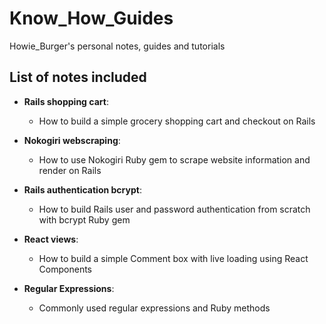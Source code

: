 # Know_How_Guides
Howie_Burger's personal notes, guides and tutorials

## List of notes included
- **Rails shopping cart**: 
  - How to build a simple grocery shopping cart and checkout on Rails

- **Nokogiri webscraping**:
  - How to use Nokogiri Ruby gem to scrape website information and render on Rails

- **Rails authentication bcrypt**:
  - How to build Rails user and password authentication from scratch with bcrypt Ruby gem

- **React views**:
  - How to build a simple Comment box with live loading using React Components

- **Regular Expressions**:
  - Commonly used regular expressions and Ruby methods
